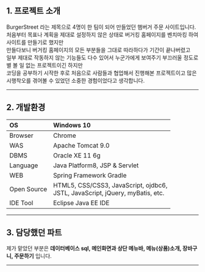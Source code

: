 ## 1. 프로젝트 소개
BurgerStreet 라는 제목으로 4명이 한 팀이 되어 만들었던 햄버거 주문 사이트입니다.   
처음부터 목표나 계획을 제대로 설정하지 않은 상태로 버거킹 홈페이지를 벤치마킹 하여 사이트를 만들기로 했지만   
만들다보니 버거킹 홈페이지의 모든 부분들을 그대로 따라하다가 기간이 끝나버렸고   
일부 제대로 작동하지 않는 기능들도 다수 있어서 누군가에게 보여주기 부끄러울 정도로 별 볼 일 없는 프로젝트이긴 하지만   
코딩을 공부하기 시작한 후로 처음으로 사람들과 협업해서 진행해본 프로젝트이고 많은 시행착오를 겪어볼 수 있었던 소중한 경험이었다고 생각합니다.   

---
   
   
## 2. 개발환경
|OS|Windows 10|
|:---|:---|
|Browser|Chrome|
|WAS|Apache Tomcat 9.0|
|DBMS|Oracle XE 11 6g|
|Language|Java Platform8, JSP & Servlet|
|WEB|Spring Framework Gradle|
|Open Source|	HTML5, CSS/CSS3, JavaScript, ojdbc6,<br> JSTL, JavaScript, jQuery, myBatis, etc.|
|IDE Tool|Eclipse Java EE IDE|

---

## 3. 담당했던 파트
제가 맡았던 부분은 __데이터베이스 sql, 메인화면과 상단 메뉴바, 메뉴(상품)소개, 장바구니, 주문하기__  입니다.   


---
